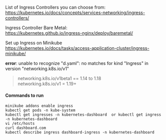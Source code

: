 
List of Ingress Controllers you can choose from:   
https://kubernetes.io/docs/concepts/services-networking/ingress-controllers/

Ingress Controller Bare Metal:  
https://kubernetes.github.io/ingress-nginx/deploy/baremetal/

Set up Ingress on Minikube   
https://kubernetes.io/docs/tasks/access-application-cluster/ingress-minikube/

  **error**: unable to recognize "d.yaml": no matches for kind "Ingress" in version "networking.k8s.io/v1"  
   > networking.k8s.io/v1beta1 == 1.14 to 1.18  
   > networking.k8s.io/v1 = 1.19+

#### Commands to run 

    minikube addons enable ingress   
    kubectl get pods -n kube-system   
    kubectl get ingresses -n kubernetes-dashboard  or kubectl get ingress -n kubernetes-dashboard  
    vi /etc/hosts  
    curl dashboard.com  
    kubectl describe ingress dashboard-ingress -n kubernetes-dashboard  
